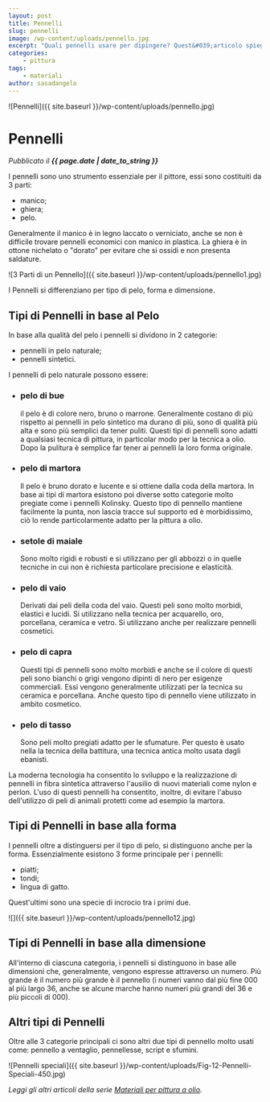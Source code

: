 ```yaml
---
layout: post
title: Pennelli
slug: pennelli
image: /wp-content/uploads/pennello.jpg
excerpt: "Quali pennelli usare per dipingere? Quest&#039;articolo spiega in dettaglio i pennelli disponibili in commercio e quali scegliere per il proprio hobby."
categories:
    - pittura
tags:
    - materiali
author: sasadangelo
---
```


![Pennelli]({{ site.baseurl }}/wp-content/uploads/pennello.jpg)

# Pennelli
_Pubblicato il **{{ page.date | date_to_string }}**_

I pennelli sono uno strumento essenziale per il pittore, essi sono costituiti da 3 parti:

- manico;
- ghiera;
- pelo.

Generalmente il manico è in legno laccato o verniciato, anche se non è difficile trovare pennelli economici con manico in plastica. La ghiera è in ottone nichelato o "dorato" per evitare che si ossidi e non presenta saldature.

![3 Parti di un Pennello]({{ site.baseurl }}/wp-content/uploads/pennello1.jpg)

I Pennelli si differenziano per tipo di pelo, forma e dimensione.

## Tipi di Pennelli in base al Pelo

In base alla qualità del pelo i pennelli si dividono in 2 categorie:

- pennelli in pelo naturale;
- pennelli sintetici.

I pennelli di pelo naturale possono essere:

- ### pelo di bue
    
    il pelo è di colore nero, bruno o marrone. Generalmente costano di più rispetto ai pennelli in pelo sintetico ma durano di più, sono di qualità più alta e sono più semplici da tener puliti. Questi tipi di pennelli sono adatti a qualsiasi tecnica di pittura, in particolar modo per la tecnica a olio. Dopo la pulitura è semplice far tener ai pennelli la loro forma originale.
- ### pelo di martora
    
    Il pelo è bruno dorato e lucente e si ottiene dalla coda della martora. In base ai tipi di martora esistono poi diverse sotto categorie molto pregiate come i pennelli Kolinsky. Questo tipo di pennello mantiene facilmente la punta, non lascia tracce sul supporto ed è morbidissimo, ciò lo rende particolarmente adatto per la pittura a olio.
- ### setole di maiale
    
    Sono molto rigidi e robusti e si utilizzano per gli abbozzi o in quelle tecniche in cui non è richiesta particolare precisione e elasticità.
- ### pelo di vaio
    
    Derivati dai peli della coda del vaio. Questi peli sono molto morbidi, elastici e lucidi. Si utilizzano nella tecnica per acquarello, oro, porcellana, ceramica e vetro. Si utilizzano anche per realizzare pennelli cosmetici.
- ### pelo di capra
    
    Questi tipi di pennelli sono molto morbidi e anche se il colore di questi peli sono bianchi o grigi vengono dipinti di nero per esigenze commerciali. Essi vengono generalmente utilizzati per la tecnica su ceramica e porcellana. Anche questo tipo di pennello viene utilizzato in ambito cosmetico.
- ### pelo di tasso
    
    Sono peli molto pregiati adatto per le sfumature. Per questo è usato nella la tecnica della battitura, una tecnica antica molto usata dagli ebanisti.

La moderna tecnologia ha consentito lo sviluppo e la realizzazione di pennelli in fibra sintetica attraverso l'ausilio di nuovi materiali come nylon e perlon. L'uso di questi pennelli ha consentito, inoltre, di evitare l'abuso dell'utilizzo di peli di animali protetti come ad esempio la martora.

## Tipi di Pennelli in base alla forma

I pennelli oltre a distinguersi per il tipo di pelo, si distinguono anche per la forma. Essenzialmente esistono 3 forme principale per i pennelli:

- piatti;
- tondi;
- lingua di gatto.

Quest'ultimi sono una specie di incrocio tra i primi due.

![]({{ site.baseurl }}/wp-content/uploads/pennello12.jpg)

## Tipi di Pennelli in base alla dimensione

All'interno di ciascuna categoria, i pennelli si distinguono in base alle dimensioni che, generalmente, vengono espresse attraverso un numero. Più grande è il numero più grande è il pennello (i numeri vanno dal più fine 000 al più largo 36, anche se alcune marche hanno numeri più grandi del 36 e più piccoli di 000).

## Altri tipi di Pennelli

Oltre alle 3 categorie principali ci sono altri due tipi di pennello molto usati come: pennello a ventaglio, pennellesse, script e sfumini.

![Pennelli speciali]({{ site.baseurl }}/wp-content/uploads/Fig-12-Pennelli-Speciali-450.jpg)

_Leggi gli altri articoli della serie [Materiali per pittura a olio](/materiali-per-pittura-ad-olio/)._
